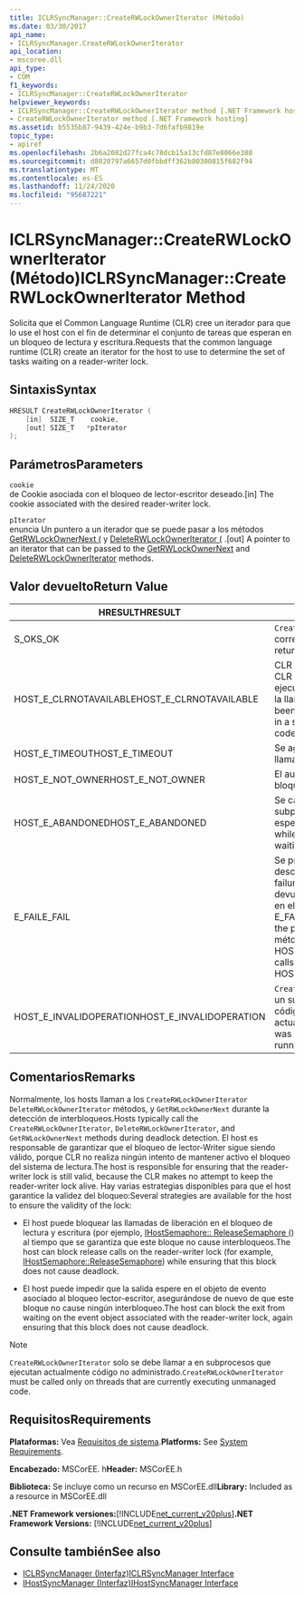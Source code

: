 ```yaml
---
title: ICLRSyncManager::CreateRWLockOwnerIterator (Método)
ms.date: 03/30/2017
api_name:
- ICLRSyncManager.CreateRWLockOwnerIterator
api_location:
- mscoree.dll
api_type:
- COM
f1_keywords:
- ICLRSyncManager::CreateRWLockOwnerIterator
helpviewer_keywords:
- ICLRSyncManager::CreateRWLockOwnerIterator method [.NET Framework hosting]
- CreateRWLockOwnerIterator method [.NET Framework hosting]
ms.assetid: b5535b87-9439-424e-b9b3-7d6fafb9819e
topic_type:
- apiref
ms.openlocfilehash: 2b6a2082d27fca4c78dcb15a13cfd87e8066e388
ms.sourcegitcommit: d8020797a6657d0fbbdff362b80300815f682f94
ms.translationtype: MT
ms.contentlocale: es-ES
ms.lasthandoff: 11/24/2020
ms.locfileid: "95687221"
---
```

# <a name="iclrsyncmanagercreaterwlockowneriterator-method"></a><span data-ttu-id="811f4-102">ICLRSyncManager::CreateRWLockOwnerIterator (Método)</span><span class="sxs-lookup"><span data-stu-id="811f4-102">ICLRSyncManager::CreateRWLockOwnerIterator Method</span></span>

<span data-ttu-id="811f4-103">Solicita que el Common Language Runtime (CLR) cree un iterador para que lo use el host con el fin de determinar el conjunto de tareas que esperan en un bloqueo de lectura y escritura.</span><span class="sxs-lookup"><span data-stu-id="811f4-103">Requests that the common language runtime (CLR) create an iterator for the host to use to determine the set of tasks waiting on a reader-writer lock.</span></span>  
  
## <a name="syntax"></a><span data-ttu-id="811f4-104">Sintaxis</span><span class="sxs-lookup"><span data-stu-id="811f4-104">Syntax</span></span>  
  
```cpp  
HRESULT CreateRWLockOwnerIterator (  
    [in]  SIZE_T    cookie,  
    [out] SIZE_T   *pIterator  
);  
```  
  
## <a name="parameters"></a><span data-ttu-id="811f4-105">Parámetros</span><span class="sxs-lookup"><span data-stu-id="811f4-105">Parameters</span></span>  

 `cookie`  
 <span data-ttu-id="811f4-106">de Cookie asociada con el bloqueo de lector-escritor deseado.</span><span class="sxs-lookup"><span data-stu-id="811f4-106">[in] The cookie associated with the desired reader-writer lock.</span></span>  
  
 `pIterator`  
 <span data-ttu-id="811f4-107">enuncia Un puntero a un iterador que se puede pasar a los métodos [GetRWLockOwnerNext (](iclrsyncmanager-getrwlockownernext-method.md) y [DeleteRWLockOwnerIterator (](iclrsyncmanager-deleterwlockowneriterator-method.md) .</span><span class="sxs-lookup"><span data-stu-id="811f4-107">[out] A pointer to an iterator that can be passed to the [GetRWLockOwnerNext](iclrsyncmanager-getrwlockownernext-method.md) and [DeleteRWLockOwnerIterator](iclrsyncmanager-deleterwlockowneriterator-method.md) methods.</span></span>  
  
## <a name="return-value"></a><span data-ttu-id="811f4-108">Valor devuelto</span><span class="sxs-lookup"><span data-stu-id="811f4-108">Return Value</span></span>  
  
|<span data-ttu-id="811f4-109">HRESULT</span><span class="sxs-lookup"><span data-stu-id="811f4-109">HRESULT</span></span>|<span data-ttu-id="811f4-110">Descripción</span><span class="sxs-lookup"><span data-stu-id="811f4-110">Description</span></span>|  
|-------------|-----------------|  
|<span data-ttu-id="811f4-111">S_OK</span><span class="sxs-lookup"><span data-stu-id="811f4-111">S_OK</span></span>|<span data-ttu-id="811f4-112">`CreateRWLockOwnerIterator` se devolvió correctamente.</span><span class="sxs-lookup"><span data-stu-id="811f4-112">`CreateRWLockOwnerIterator` returned successfully.</span></span>|  
|<span data-ttu-id="811f4-113">HOST_E_CLRNOTAVAILABLE</span><span class="sxs-lookup"><span data-stu-id="811f4-113">HOST_E_CLRNOTAVAILABLE</span></span>|<span data-ttu-id="811f4-114">CLR no se ha cargado en un proceso o CLR está en un estado en el que no puede ejecutar código administrado ni procesar la llamada correctamente.</span><span class="sxs-lookup"><span data-stu-id="811f4-114">The CLR has not been loaded into a process, or the CLR is in a state in which it cannot run managed code or process the call successfully.</span></span>|  
|<span data-ttu-id="811f4-115">HOST_E_TIMEOUT</span><span class="sxs-lookup"><span data-stu-id="811f4-115">HOST_E_TIMEOUT</span></span>|<span data-ttu-id="811f4-116">Se agotó el tiempo de espera de la llamada.</span><span class="sxs-lookup"><span data-stu-id="811f4-116">The call timed out.</span></span>|  
|<span data-ttu-id="811f4-117">HOST_E_NOT_OWNER</span><span class="sxs-lookup"><span data-stu-id="811f4-117">HOST_E_NOT_OWNER</span></span>|<span data-ttu-id="811f4-118">El autor de la llamada no posee el bloqueo.</span><span class="sxs-lookup"><span data-stu-id="811f4-118">The caller does not own the lock.</span></span>|  
|<span data-ttu-id="811f4-119">HOST_E_ABANDONED</span><span class="sxs-lookup"><span data-stu-id="811f4-119">HOST_E_ABANDONED</span></span>|<span data-ttu-id="811f4-120">Se canceló un evento mientras un subproceso o fibra bloqueados estaba esperando en él.</span><span class="sxs-lookup"><span data-stu-id="811f4-120">An event was canceled while a blocked thread or fiber was waiting on it.</span></span>|  
|<span data-ttu-id="811f4-121">E_FAIL</span><span class="sxs-lookup"><span data-stu-id="811f4-121">E_FAIL</span></span>|<span data-ttu-id="811f4-122">Se produjo un error grave desconocido.</span><span class="sxs-lookup"><span data-stu-id="811f4-122">An unknown catastrophic failure occurred.</span></span> <span data-ttu-id="811f4-123">Cuando un método devuelve E_FAIL, CLR ya no se puede usar en el proceso.</span><span class="sxs-lookup"><span data-stu-id="811f4-123">When a method returns E_FAIL, the CLR is no longer usable within the process.</span></span> <span data-ttu-id="811f4-124">Las llamadas subsiguientes a métodos de hospedaje devuelven HOST_E_CLRNOTAVAILABLE.</span><span class="sxs-lookup"><span data-stu-id="811f4-124">Subsequent calls to hosting methods return HOST_E_CLRNOTAVAILABLE.</span></span>|  
|<span data-ttu-id="811f4-125">HOST_E_INVALIDOPERATION</span><span class="sxs-lookup"><span data-stu-id="811f4-125">HOST_E_INVALIDOPERATION</span></span>|<span data-ttu-id="811f4-126">`CreateRWLockOwnerIterator` se llamó a en un subproceso que está ejecutando código administrado actualmente.</span><span class="sxs-lookup"><span data-stu-id="811f4-126">`CreateRWLockOwnerIterator` was called on a thread that is currently running managed code.</span></span>|  
  
## <a name="remarks"></a><span data-ttu-id="811f4-127">Comentarios</span><span class="sxs-lookup"><span data-stu-id="811f4-127">Remarks</span></span>  

 <span data-ttu-id="811f4-128">Normalmente, los hosts llaman a los `CreateRWLockOwnerIterator` `DeleteRWLockOwnerIterator` métodos, y `GetRWLockOwnerNext` durante la detección de interbloqueos.</span><span class="sxs-lookup"><span data-stu-id="811f4-128">Hosts typically call the `CreateRWLockOwnerIterator`, `DeleteRWLockOwnerIterator`, and `GetRWLockOwnerNext` methods during deadlock detection.</span></span> <span data-ttu-id="811f4-129">El host es responsable de garantizar que el bloqueo de lector-Writer sigue siendo válido, porque CLR no realiza ningún intento de mantener activo el bloqueo del sistema de lectura.</span><span class="sxs-lookup"><span data-stu-id="811f4-129">The host is responsible for ensuring that the reader-writer lock is still valid, because the CLR makes no attempt to keep the reader-writer lock alive.</span></span> <span data-ttu-id="811f4-130">Hay varias estrategias disponibles para que el host garantice la validez del bloqueo:</span><span class="sxs-lookup"><span data-stu-id="811f4-130">Several strategies are available for the host to ensure the validity of the lock:</span></span>  
  
- <span data-ttu-id="811f4-131">El host puede bloquear las llamadas de liberación en el bloqueo de lectura y escritura (por ejemplo, [IHostSemaphore:: ReleaseSemaphore (](ihostsemaphore-releasesemaphore-method.md)) al tiempo que se garantiza que este bloque no cause interbloqueos.</span><span class="sxs-lookup"><span data-stu-id="811f4-131">The host can block release calls on the reader-writer lock (for example, [IHostSemaphore::ReleaseSemaphore](ihostsemaphore-releasesemaphore-method.md)) while ensuring that this block does not cause deadlock.</span></span>  
  
- <span data-ttu-id="811f4-132">El host puede impedir que la salida espere en el objeto de evento asociado al bloqueo lector-escritor, asegurándose de nuevo de que este bloque no cause ningún interbloqueo.</span><span class="sxs-lookup"><span data-stu-id="811f4-132">The host can block the exit from waiting on the event object associated with the reader-writer lock, again ensuring that this block does not cause deadlock.</span></span>  
  
> [!NOTE]
> <span data-ttu-id="811f4-133">`CreateRWLockOwnerIterator` solo se debe llamar a en subprocesos que ejecutan actualmente código no administrado.</span><span class="sxs-lookup"><span data-stu-id="811f4-133">`CreateRWLockOwnerIterator` must be called only on threads that are currently executing unmanaged code.</span></span>  
  
## <a name="requirements"></a><span data-ttu-id="811f4-134">Requisitos</span><span class="sxs-lookup"><span data-stu-id="811f4-134">Requirements</span></span>  

 <span data-ttu-id="811f4-135">**Plataformas:** Vea [Requisitos de sistema](../../get-started/system-requirements.md).</span><span class="sxs-lookup"><span data-stu-id="811f4-135">**Platforms:** See [System Requirements](../../get-started/system-requirements.md).</span></span>  
  
 <span data-ttu-id="811f4-136">**Encabezado:** MSCorEE. h</span><span class="sxs-lookup"><span data-stu-id="811f4-136">**Header:** MSCorEE.h</span></span>  
  
 <span data-ttu-id="811f4-137">**Biblioteca:** Se incluye como un recurso en MSCorEE.dll</span><span class="sxs-lookup"><span data-stu-id="811f4-137">**Library:** Included as a resource in MSCorEE.dll</span></span>  
  
 <span data-ttu-id="811f4-138">**.NET Framework versiones:**[!INCLUDE[net_current_v20plus](../../../../includes/net-current-v20plus-md.md)]</span><span class="sxs-lookup"><span data-stu-id="811f4-138">**.NET Framework Versions:** [!INCLUDE[net_current_v20plus](../../../../includes/net-current-v20plus-md.md)]</span></span>  
  
## <a name="see-also"></a><span data-ttu-id="811f4-139">Consulte también</span><span class="sxs-lookup"><span data-stu-id="811f4-139">See also</span></span>

- [<span data-ttu-id="811f4-140">ICLRSyncManager (Interfaz)</span><span class="sxs-lookup"><span data-stu-id="811f4-140">ICLRSyncManager Interface</span></span>](iclrsyncmanager-interface.md)
- [<span data-ttu-id="811f4-141">IHostSyncManager (Interfaz)</span><span class="sxs-lookup"><span data-stu-id="811f4-141">IHostSyncManager Interface</span></span>](ihostsyncmanager-interface.md)
